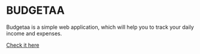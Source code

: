 # BUDGETAA

Budgetaa is a simple web application, which will help you to track your daily income and expenses.

[Check it here](https://alamin1097.github.io/Budgetaa/ "Budgetaa app")
